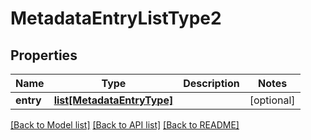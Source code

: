 # MetadataEntryListType2

## Properties
Name | Type | Description | Notes
------------ | ------------- | ------------- | -------------
**entry** | [**list[MetadataEntryType]**](MetadataEntryType.md) |  | [optional] 

[[Back to Model list]](../README.md#documentation-for-models) [[Back to API list]](../README.md#documentation-for-api-endpoints) [[Back to README]](../README.md)


